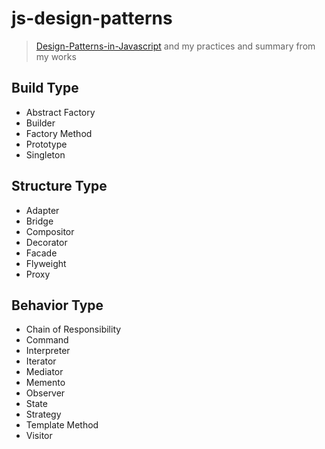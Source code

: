 # js-design-patterns
> [Design-Patterns-in-Javascript](https://github.com/tcorral/Design-Patterns-in-Javascript) and my practices and summary from my works 

## Build Type 
- Abstract Factory
- Builder
- Factory Method
- Prototype
- Singleton

## Structure Type 
- Adapter
- Bridge
- Compositor
- Decorator
- Facade
- Flyweight
- Proxy

## Behavior Type 

- Chain of Responsibility
- Command
- Interpreter
- Iterator
- Mediator
- Memento
- Observer
- State
- Strategy
- Template Method
- Visitor
